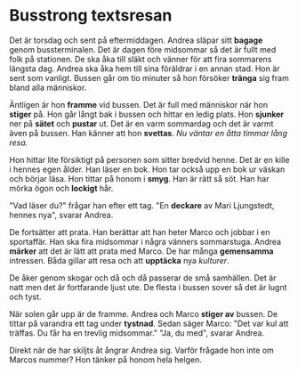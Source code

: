 # Busstrong textsresan

Det är torsdag och sent på eftermiddagen. Andrea släpar sitt **bagage** genom bussterminalen. Det är dagen före midsommar så det är fullt med folk på stationen. De ska åka till släkt och vänner för att fira sommarens längsta dag. Andrea ska åka hem till sina föräldrar i en annan stad. Hon är sent som vanligt. Bussen går om tio minuter så hon försöker **tränga** sig fram bland alla människor.

Äntligen är hon **framme** vid bussen. Det är full med människor när hon **stiger** på. Hon går långt bak i bussen och hittar en ledig plats. Hon **sjunker** ner på **sätet** och **pustar** ut. Det är en varm sommardag och det är varmt även på bussen. Han känner att hon **svettas**. *Nu väntar en åtta timmar lång resa.*

Hon hittar lite försiktigt på personen som sitter bredvid henne. Det är en kille i hennes egen ålder. Han läser en bok. Hon tar också upp en bok ur väskan och börjar läsa. Hon tittar på honom i **smyg**. Han är rätt så söt. Han har mörka ögon och **lockigt** hår.

"Vad läser du?" frågar han efter ett tag. "En **deckare** av Mari Ljungstedt, hennes nya", svarar Andrea.

De fortsätter att prata. Han berättar att han heter Marco och jobbar i en sportaffär. Han ska fira midsommar i några vänners sommarstuga. Andrea **märker** att det är lätt att prata med Marco. De har många **gemensamma** intressen. Båda gillar att resa och att **upptäcka** nya *kulturer*.

De åker genom skogar och då och då passerar de små samhällen. Det är natt men det är fortfarande ljust ute. De flesta i bussen sover så det är lugnt och tyst.

När solen går upp är de framme. Andrea och Marco **stiger av** bussen. De tittar på varandra ett tag under **tystnad**.  Sedan säger Marco: "Det var kul att träffas. Du får ha en trevlig midsommar." "Ja, du med", svarar Andrea.

Direkt när de har skiljts åt ångrar Andrea sig. Varför frågade hon inte om Marcos nummer? Hon tänker på honom hela helgen.


<!--stackedit_data:
eyJoaXN0b3J5IjpbLTc1MDUzNzczOSwtMTQ2Njg0NzA2MV19
-->